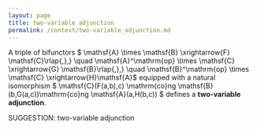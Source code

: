 ```yaml
---
layout: page
title: two-variable adjunction
permalink: /context/two-variable_adjunction.md
---
```


A triple of bifunctors
$ \mathsf{A} \times \mathsf{B} \xrightarrow{F} \mathsf{C}\rlap{,},} \quad \mathsf{A}^\mathrm{op} \times \mathsf{C} \xrightarrow{G} \mathsf{B}\rlap{,},} \quad \mathsf{B}^\mathrm{op} \times \mathsf{C} \xrightarrow{H}\mathsf{A}$ equipped with a natural isomorphism $  \mathsf{C}(F(a,b),c) \mathrm{co}ng \mathsf{B}(b,G(a,c))\mathrm{co}ng \mathsf{A}(a,H(b,c)) $ defines a **two-variable adjunction**.


SUGGESTION: two-variable adjunction